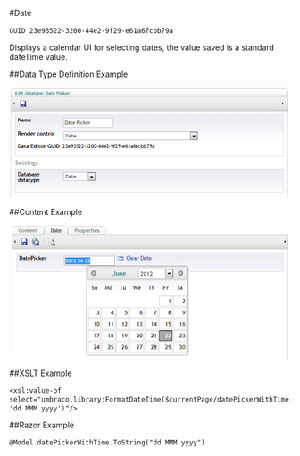 #Date

`GUID 23e93522-3200-44e2-9f29-e61a6fcbb79a`

Displays a calendar UI for selecting dates, the value saved is a standard dateTime value.

##Data Type Definition Example

![Approved Color Data Type Definition](images/Date-DataType.jpg?raw=true)

##Content Example

![Approved Color Data Type Definition](images/Date-Content.jpg?raw=true)

##XSLT Example

	<xsl:value-of select="umbraco.library:FormatDateTime($currentPage/datePickerWithTime, 'dd MMM yyyy')"/>

##Razor Example

	@Model.datePickerWithTime.ToString("dd MMM yyyy")